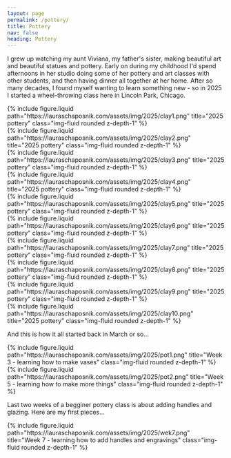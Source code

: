 ```yaml
---
layout: page
permalink: /pottery/
title: Pottery
nav: false
heading: Pottery
---
```


I grew up watching my aunt Viviana, my father's sister, making beautiful art and beautiful statues and pottery. Early on during my childhood I'd spend afternoons in her studio doing some of her pottery and art classes with other students, and then having dinner all together at her home. After so many decades, I found myself wanting to learn something new - so in 2025 I started a wheel-throwing class here in Lincoln Park, Chicago.  



  <div class="row">
    <div class="col-sm mt-3 mt-md-0">
        {% include  figure.liquid path="https://lauraschaposnik.com/assets/img/2025/clay1.png" title="2025 pottery" class="img-fluid rounded z-depth-1"  %}
    </div>
</div>
<div class="row">
    <div class="col-sm mt-3 mt-md-0">
        {% include  figure.liquid path="https://lauraschaposnik.com/assets/img/2025/clay2.png" title="2025 pottery" class="img-fluid rounded z-depth-1"  %}
    </div>
    <div class="col-sm mt-3 mt-md-0">
        {% include  figure.liquid path="https://lauraschaposnik.com/assets/img/2025/clay3.png" title="2025 pottery" class="img-fluid rounded z-depth-1"  %}
    </div>
        <div class="col-sm mt-3 mt-md-0">
        {% include  figure.liquid path="https://lauraschaposnik.com/assets/img/2025/clay4.png" title="2025 pottery" class="img-fluid rounded z-depth-1"  %}
    </div>
</div>

  <div class="row">
    <div class="col-sm mt-3 mt-md-0">
        {% include  figure.liquid path="https://lauraschaposnik.com/assets/img/2025/clay5.png" title="2025 pottery" class="img-fluid rounded z-depth-1"  %}
    </div>
</div>

<div class="row">
    <div class="col-sm mt-3 mt-md-0">
        {% include  figure.liquid path="https://lauraschaposnik.com/assets/img/2025/clay6.png" title="2025 pottery" class="img-fluid rounded z-depth-1"  %}
    </div>
    <div class="col-sm mt-3 mt-md-0">
        {% include  figure.liquid path="https://lauraschaposnik.com/assets/img/2025/clay7.png" title="2025 pottery" class="img-fluid rounded z-depth-1"  %}
    </div>
        <div class="col-sm mt-3 mt-md-0">
        {% include  figure.liquid path="https://lauraschaposnik.com/assets/img/2025/clay8.png" title="2025 pottery" class="img-fluid rounded z-depth-1"  %}
    </div>
</div>


  <div class="row">
    <div class="col-sm mt-3 mt-md-0">
        {% include  figure.liquid path="https://lauraschaposnik.com/assets/img/2025/clay9.png" title="2025 pottery" class="img-fluid rounded z-depth-1"  %}
    </div>
</div>

  <div class="row">
    <div class="col-sm mt-3 mt-md-0">
        {% include  figure.liquid path="https://lauraschaposnik.com/assets/img/2025/clay10.png" title="2025 pottery" class="img-fluid rounded z-depth-1"  %}
    </div>
</div>

And this is how it all started back in March or so...

<div class="row">
    <div class="col-sm mt-3 mt-md-0">
{% include figure.liquid path="https://lauraschaposnik.com/assets/img/2025/pot1.png" title="Week 3 - learning how to make vases" class="img-fluid rounded z-depth-1" %}
     </div>
</div>


<div class="row">
    <div class="col-sm mt-3 mt-md-0">
 {% include  figure.liquid path="https://lauraschaposnik.com/assets/img/2025/pot2.png" title="Week 5 - learning how to make more things" class="img-fluid rounded z-depth-1" %}
     </div>
</div>

Last two weeks of a begginer pottery class is about adding handles and glazing. Here are my first pieces... 
 
 <div class="row">
    <div class="col-sm mt-3 mt-md-0">
 {% include figure.liquid path="https://lauraschaposnik.com/assets/img/2025/wek7.png" title="Week 7 - learning how to add handles and engravings" class="img-fluid rounded z-depth-1" %}
     </div>
</div>